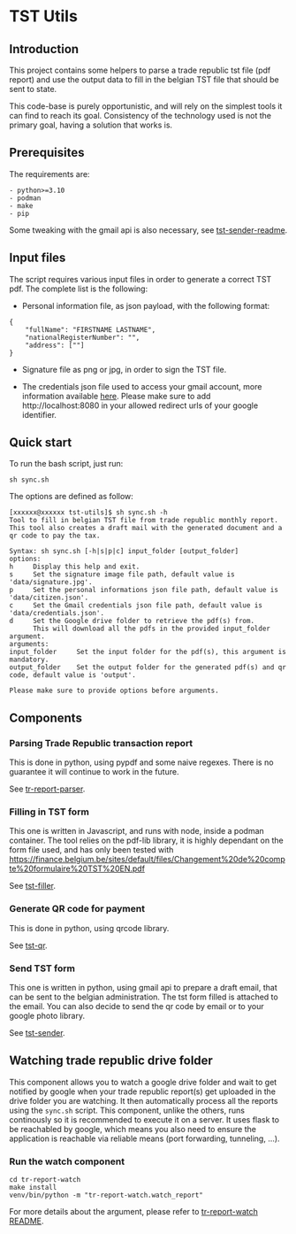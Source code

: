 # TST Utils

## Introduction

This project contains some helpers to parse a trade republic tst file (pdf report) and use the output data to fill in the belgian TST file that should be sent to state.

This code-base is purely opportunistic, and will rely on the simplest tools it can find to reach its goal.  Consistency of the technology used is not the primary goal, having a solution that works is.

## Prerequisites

The requirements are: 
```
- python>=3.10
- podman 
- make
- pip
```
Some tweaking with the gmail api is also necessary, see [tst-sender-readme](./tst_sender/README.md).

## Input files 

The script requires various input files in order to generate a correct TST pdf.
The complete list is the following:

- Personal information file, as json payload, with the following format:
```
{
    "fullName": "FIRSTNAME LASTNAME",
    "nationalRegisterNumber": "",
    "address": [""]
}
```

- Signature file as png or jpg, in order to sign the TST file.

- The credentials json file used to access your gmail account, more information available [here](./tst_sender/README.md).
  Please make sure to add http://localhost:8080 in your allowed redirect urls of your google identifier.

## Quick start

To run the bash script, just run:

```
sh sync.sh
```

The options are defined as follow:

```
[xxxxxx@xxxxxx tst-utils]$ sh sync.sh -h
Tool to fill in belgian TST file from trade republic monthly report.
This tool also creates a draft mail with the generated document and a qr code to pay the tax.

Syntax: sh sync.sh [-h|s|p|c] input_folder [output_folder]
options:
h     Display this help and exit.
s     Set the signature image file path, default value is 'data/signature.jpg'.
p     Set the personal informations json file path, default value is 'data/citizen.json'.
c     Set the Gmail credentials json file path, default value is 'data/credentials.json'.
d     Set the Google drive folder to retrieve the pdf(s) from.
      This will download all the pdfs in the provided input_folder argument.
arguments:
input_folder     Set the input folder for the pdf(s), this argument is mandatory.
output_folder    Set the output folder for the generated pdf(s) and qr code, default value is 'output'.

Please make sure to provide options before arguments.
```


## Components
### Parsing Trade Republic transaction report

This is done in python, using pypdf and some naive regexes. There is no guarantee it will continue to work in the future.

See [tr-report-parser](./tr_report_parser/).

### Filling in TST form

This one is written in Javascript, and runs with node, inside a podman container.  The tool relies on the pdf-lib library, it is highly dependant on the form file used, and has only been tested with https://finance.belgium.be/sites/default/files/Changement%20de%20compte%20formulaire%20TST%20EN.pdf

See [tst-filler](./tst_filler/).

### Generate QR code for payment

This is done in python, using qrcode library.

See [tst-qr](./tst_qr/).

### Send TST form

This one is written in python, using gmail api to prepare a draft email, that can be sent to the belgian administration.  The tst form filled is attached to the email. You can also decide to send the qr code by email or to your google photo library.

See [tst-sender](./tst_sender/).

## Watching trade republic drive folder

This component allows you to watch a google drive folder and wait to get notified by google when your trade republic report(s) get uploaded in the drive folder you are watching. It then automatically process all the reports using the `sync.sh` script. This component, unlike the others, runs continously so it is recommended to execute it on a server. It uses flask to be reachabled by google, which means you also need to ensure the application is reachable via reliable means (port forwarding, tunneling, ...).

### Run the watch component

```
cd tr-report-watch
make install
venv/bin/python -m "tr-report-watch.watch_report"
```

For more details about the argument, please refer to [tr-report-watch README](./tr_report_watch/README.md).
